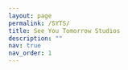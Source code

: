 ```yaml
---
layout: page
permalink: /SYTS/
title: See You Tomorrow Studios
description: ""
nav: true
nav_order: 1
---
```





